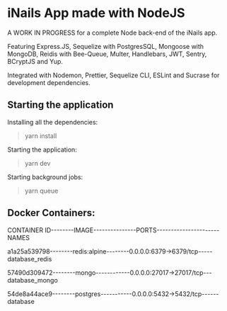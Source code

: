 # iNails App made with NodeJS

A WORK IN PROGRESS for a complete Node back-end of the iNails app.

Featuring Express.JS, Sequelize with PostgresSQL, Mongoose with MongoDB, Reidis with Bee-Queue, Multer, Handlebars, JWT, Sentry, BCryptJS and Yup.

Integrated with Nodemon, Prettier, Sequelize CLI, ESLint and Sucrase for development dependencies.

## Starting the application

Installing all the dependencies:

> yarn install

Starting the application:

> yarn dev

Starting background jobs:

> yarn queue

## Docker Containers:

CONTAINER ID--------IMAGE---------------PORTS----------------------NAMES

a1a25a539798--------redis:alpine--------0.0.0.0:6379->6379/tcp-----database_redis

57490d309472--------mongo------------0.0.0.0:27017->27017/tcp---database_mongo

54de8a44ace9--------postgres-----------0.0.0.0:5432->5432/tcp------database

